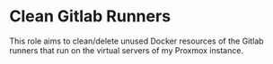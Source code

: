 Clean Gitlab Runners
=========

This role aims to clean/delete unused Docker resources of the Gitlab runners that run on the virtual servers of my Proxmox instance.
